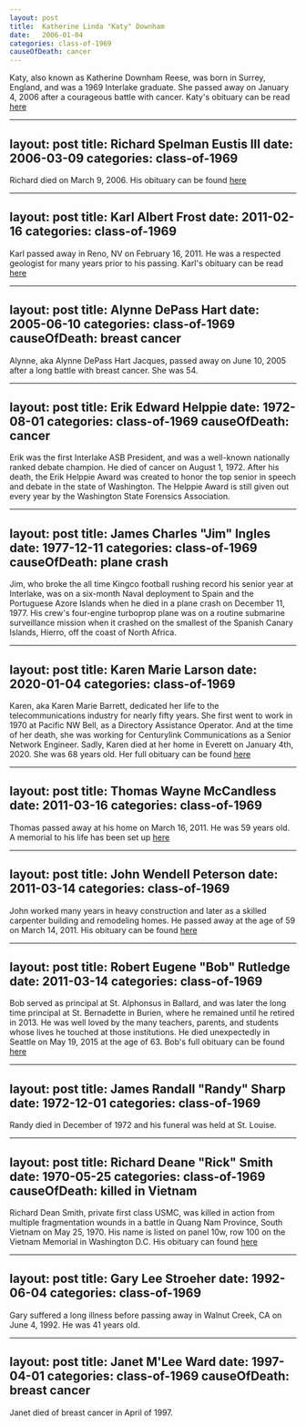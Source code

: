 ```yaml
---
layout: post
title:  Katherine Linda "Katy" Downham
date:   2006-01-04
categories: class-of-1969
causeOfDeath: cancer
---
```

Katy, also known as Katherine Downham Reese, was born in Surrey, England, and was a 1969 Interlake graduate.  She passed away on January 4, 2006 after a courageous battle with cancer. Katy's obituary can be read [here](http://tinyurl.com/nqfxsht)


---
layout: post
title:  Richard Spelman Eustis III
date:   2006-03-09
categories: class-of-1969
---
Richard died on March 9, 2006. His obituary can be found [here](http://tinyurl.com/ndaawyh)

---
layout: post
title:  Karl Albert Frost
date:   2011-02-16
categories: class-of-1969
---
Karl passed away in Reno, NV on February 16, 2011. He was a respected geologist for many years prior to his passing. Karl's obituary can be read [here](http://tinyurl.com/ozfs966)

---
layout: post
title:  Alynne DePass Hart
date:   2005-06-10
categories: class-of-1969
causeOfDeath: breast cancer
---
Alynne, aka Alynne DePass Hart Jacques, passed away on June 10, 2005 after a long battle with breast cancer. She was 54.

---
layout: post
title:  Erik Edward Helppie
date:   1972-08-01
categories: class-of-1969
causeOfDeath: cancer
---
Erik was the first Interlake ASB President, and was a well-known nationally ranked debate champion. He died of cancer on August 1, 1972. After his death, the Erik Helppie Award was created to honor the top senior in speech and debate in the state of Washington. The Helppie Award is still given out every year by the Washington State Forensics Association.

---
layout: post
title:  James Charles "Jim" Ingles
date:   1977-12-11
categories: class-of-1969
causeOfDeath: plane crash
---
Jim, who broke the all time Kingco football rushing record his senior year at Interlake, was on a six-month Naval deployment to Spain and the Portuguese Azore Islands when he died in a plane crash on December 11, 1977. His crew's four-engine turboprop plane was on a routine submarine surveillance mission when it crashed on the smallest of the Spanish Canary Islands, Hierro, off the coast of North Africa.

---
layout: post
title:  Karen Marie Larson
date:   2020-01-04
categories: class-of-1969
---
Karen, aka Karen Marie Barrett, dedicated her life to the telecommunications industry for nearly fifty years. She first went to work in 1970 at Pacific NW Bell, as a Directory Assistance Operator. And at the time of her death, she was working for Centurylink Communications as a Senior Network Engineer. Sadly, Karen died at her home in Everett on January 4th, 2020. She was 68 years old. Her full obituary can be found [here](https://tinyurl.com/ruu7853)

---
layout: post
title:  Thomas Wayne McCandless
date:   2011-03-16
categories: class-of-1969
---
Thomas passed away at his home on March 16, 2011. He was 59 years old. A memorial to his life has been set up [here](http://tinyurl.com/oxv55ds)

---
layout: post
title:  John Wendell Peterson
date:   2011-03-14
categories: class-of-1969
---
John worked many years in heavy construction and later as a skilled carpenter building and remodeling homes. He passed away at the age of 59 on March 14, 2011. His obituary can be found [here](http://tinyurl.com/oc4ol4h)

---
layout: post
title:  Robert Eugene "Bob" Rutledge
date:   2011-03-14
categories: class-of-1969
---
Bob served as principal at St. Alphonsus in Ballard, and was later the long time principal at St. Bernadette in Burien, where he remained until he retired in 2013. He was well loved by the many teachers, parents, and students whose lives he touched at those institutions.  He died unexpectedly in Seattle on May 19, 2015 at the age of 63.  Bob's full obituary can be found [here](http://tinyurl.com/q7kswh3)

---
layout: post
title:  James Randall "Randy" Sharp
date:   1972-12-01
categories: class-of-1969
---
Randy died in December of 1972 and his funeral was held at St. Louise.

---
layout: post
title:  Richard Deane "Rick" Smith
date:   1970-05-25
categories: class-of-1969
causeOfDeath: killed in Vietnam
---
Richard Dean Smith, private first class USMC, was killed in action from multiple fragmentation wounds in a battle in Quang Nam Province, South Vietnam on May 25, 1970. His name is listed on panel 10w, row 100 on the Vietnam Memorial in Washington D.C.  His obituary can found [here](http://tinyurl.com/jy4strp)

---
layout: post
title:  Gary Lee Stroeher
date:   1992-06-04
categories: class-of-1969
---
Gary suffered a long illness before passing away in Walnut Creek, CA on June 4, 1992.  He was 41 years old.

---
layout: post
title:  Janet M'Lee Ward
date:   1997-04-01
categories: class-of-1969
causeOfDeath: breast cancer
---
Janet died of breast cancer in April of 1997.